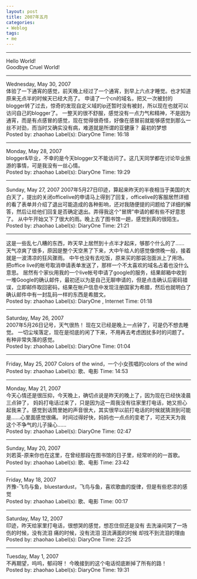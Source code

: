 ```yaml
---
layout: post
title: 2007年五月
categories:
- Weblog
tags:
- me
---
```

**********
Hello World!    
Goodbye Cruel World!
**********
Wednesday, May 30, 2007    
体验了一下通宵的感觉，前天晚上经过了一个通宵，到早上六点才睡觉。也才知道原来无点半的时候天已经大亮了。 申请了一个cn的域名，把又一次被封的blogger转了过去，惊奇的发现自定义域的ip还暂时没有被封，所以现在也就可以访问自己的blogger了。 一整天的很不舒服，感觉没有一点力气和精神，不是因为通宵，而是有点感冒的感觉，现在觉得很奇怪，好像在感冒前就能够感觉到那么一丝不对劲，而当时又确实没有病，难道就是所谓的亚健康？ 最初的梦想    
Posted by: zhaohao Label(s): DiaryOne Time: 16:18    
**********
Monday, May 28, 2007    
blogger&毕业，不幸的是今天blogger又不能访问了。这几天同学都在讨论毕业旅游的事情，可是我没有一丝心情。    
Posted by: zhaohao Label(s): DiaryOne Time: 19:29    
**********
Sunday, May 27, 2007
2007年5月27日印迹，算起来昨天的半夜相当于美国的大白天了，提出的关闭officelive的申请马上得到了回复，officelive的客服居然详细的看了表单并介绍了退出可能造成的各种影响，还对我随便提的问题给了详细的解答，然后让给他们回复是否确定退出。弄得我这个"冒牌"申请的都有些不好意思了。 从中午开始又下了很大的雨。晚上去了图书馆一趟，感觉到真的很陌生。    
Posted by: zhaohao Label(s): DiaryOne Time: 21:21    
**********
这是一些乱七八糟的东西，昨天早上居然到十点半才起床，够那个什么的了……     天气凉爽了很多，原因是整个天空黑了下来，大中午给人的感觉像傍晚一般，接着就是一波清凉的狂风骤雨。     中午也没有去吃饭，原来买的那袋泡面派上了用场。 把office live的帐号取消申请表单发送了，那样一个不太喜欢的域名占着也没什么意思。     居然有个家伙用我的一个live帐号申请了google的服务，结果邮箱中收到一堆Google的确认邮件，最初还以为是自己无聊申请的，但是点击确认后密码错误，立即邮件取回密码，结果在帐户信息中发现注册国家为希腊，然后也就明白了确认邮件中有一封乱码一样的东西是希腊文。    
Posted by: zhaohao Label(s): DiaryOne , Internet Time: 01:18    
**********
Saturday, May 26, 2007    
2007年5月26日记号，天气很热！ 现在又已经是晚上一点钟了，可是仍不想去睡觉。     一切尘埃落定，现在是彻底的闲了下来，不用再去考虑困扰多时的问题了。 有种非常失落的感觉。    
Posted by: zhaohao Label(s): DiaryOne Time: 01:04    
**********
Friday, May 25, 2007
Colors of the wind，一个小女孩唱的colors of the wind    
Posted by: zhaohao Label(s): 歌、电影 Time: 14:53    
**********
Monday, May 21, 2007    
今天心情还是很压抑，今天晚上，确切点说是昨天的晚上了，因为现在已经快凌晨三点钟了， 妈妈打电话过来了，只是因为这一周我没有往家里打电话，她又担心起我来了。感觉到话筒里她的声音很大，其实很早以前打电话的时候就猜测到可能是……心里面感觉很痛。 时间过得好快，妈妈也一点点的变老了，可还天天为我这个不争气的儿子操心……    
Posted by: zhaohao Label(s): DiaryOne Time: 02:47    
**********
Sunday, May 20, 2007    
刘若英-原来你也在这里，在曾经那段在图书馆的日子里，经常听的的一首歌。    
Posted by: zhaohao Label(s): 歌、电影 Time: 23:42    
**********
Friday, May 18, 2007    
齐豫-飞鸟与鱼，bluestardust，飞鸟与鱼，喜欢歌曲的旋律，但是有些悲凉的感觉    
Posted by: zhaohao Label(s): 歌、电影 Time: 00:17    
**********
Saturday, May 12, 2007    
印迹，昨天给家里打电话，很想哭的感觉，想忍住但还是没有 去洗澡间哭了一场 伤的时候，没有流泪 痛的时候，没有流泪 泪流满面的时候 却找不到流泪的理由    
Posted by: zhaohao Label(s): DiaryOne Time: 22:25    
**********
Tuesday, May 1, 2007    
不再期望，呜呜，郁闷呀！ 今晚接到的这个电话彻底断掉了所有的路！    
Posted by: zhaohao Label(s): DiaryOne Time: 19:31 